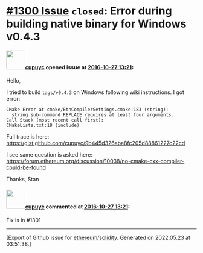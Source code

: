 # [\#1300 Issue](https://github.com/ethereum/solidity/issues/1300) `closed`: Error during building native binary for Windows v0.4.3

#### <img src="https://avatars.githubusercontent.com/u/54808?v=4" width="50">[cupuyc](https://github.com/cupuyc) opened issue at [2016-10-27 13:21](https://github.com/ethereum/solidity/issues/1300):

Hello,

I tried to build `tags/v0.4.3` on Windows following wiki instructions. I got error:

```
CMake Error at cmake/EthCompilerSettings.cmake:183 (string):
  string sub-command REPLACE requires at least four arguments.
Call Stack (most recent call first):
CMakeLists.txt:18 (include)
```

Full trace is here:
https://gist.github.com/cupuyc/9b445d326aba8fc205d88861227c22cd

I see same question is asked here:
https://forum.ethereum.org/discussion/10038/no-cmake-cxx-compiler-could-be-found

Thanks,
Stan


#### <img src="https://avatars.githubusercontent.com/u/54808?v=4" width="50">[cupuyc](https://github.com/cupuyc) commented at [2016-10-27 13:21](https://github.com/ethereum/solidity/issues/1300#issuecomment-256661399):

Fix is in #1301


-------------------------------------------------------------------------------



[Export of Github issue for [ethereum/solidity](https://github.com/ethereum/solidity). Generated on 2022.05.23 at 03:51:38.]
